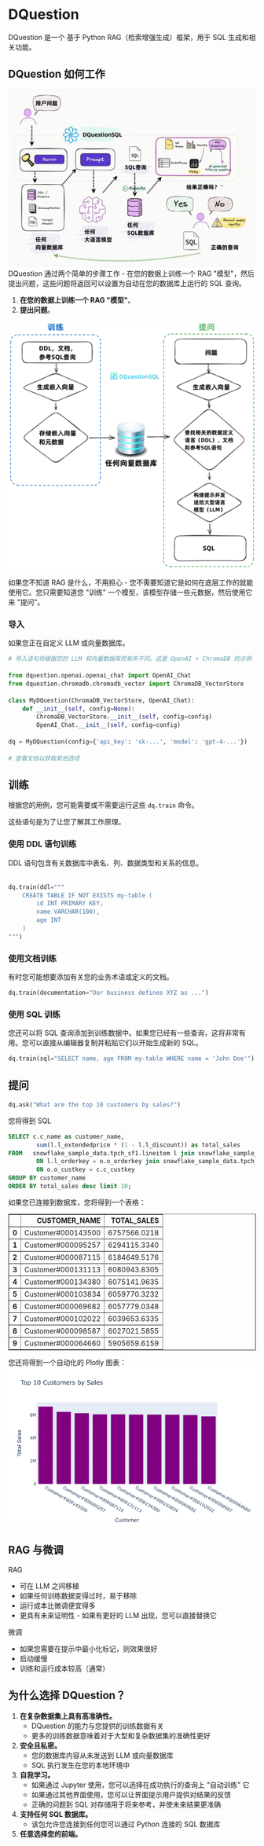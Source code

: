 # DQuestion
DQuestion 是一个 基于 Python RAG（检索增强生成）框架，用于 SQL 生成和相关功能。

## DQuestion 如何工作
![](img/DQuestionSQL工作流程.jpg)
DQuestion 通过两个简单的步骤工作 - 在您的数据上训练一个 RAG "模型"，然后提出问题，这些问题将返回可以设置为自动在您的数据库上运行的 SQL 查询。

1. **在您的数据上训练一个 RAG "模型"**。
2. **提出问题**。

![](img/dquestion-diagram.png)

如果您不知道 RAG 是什么，不用担心 - 您不需要知道它是如何在底层工作的就能使用它。您只需要知道您 "训练" 一个模型，该模型存储一些元数据，然后使用它来 "提问"。

### 导入
如果您正在自定义 LLM 或向量数据库。

```python
# 导入语句将根据您的 LLM 和向量数据库而有所不同。这是 OpenAI + ChromaDB 的示例

from dquestion.openai.openai_chat import OpenAI_Chat
from dquestion.chromadb.chromadb_vector import ChromaDB_VectorStore

class MyDQuestion(ChromaDB_VectorStore, OpenAI_Chat):
    def __init__(self, config=None):
        ChromaDB_VectorStore.__init__(self, config=config)
        OpenAI_Chat.__init__(self, config=config)

dq = MyDQuestion(config={'api_key': 'sk-...', 'model': 'gpt-4-...'})

# 查看文档以获取其他选项

```

## 训练
根据您的用例，您可能需要或不需要运行这些 `dq.train` 命令。

这些语句是为了让您了解其工作原理。

### 使用 DDL 语句训练
DDL 语句包含有关数据库中表名、列、数据类型和关系的信息。

```python

dq.train(ddl="""
    CREATE TABLE IF NOT EXISTS my-table (
        id INT PRIMARY KEY,
        name VARCHAR(100),
        age INT
    )
""")
```

### 使用文档训练
有时您可能想要添加有关您的业务术语或定义的文档。

```python
dq.train(documentation="Our business defines XYZ as ...")
```

### 使用 SQL 训练
您还可以将 SQL 查询添加到训练数据中。如果您已经有一些查询，这将非常有用。您可以直接从编辑器复制并粘贴它们以开始生成新的 SQL。

```python
dq.train(sql="SELECT name, age FROM my-table WHERE name = 'John Doe'")
```

## 提问
```python
dq.ask("What are the top 10 customers by sales?")
```

您将得到 SQL
```sql
SELECT c.c_name as customer_name,
        sum(l.l_extendedprice * (1 - l.l_discount)) as total_sales
FROM   snowflake_sample_data.tpch_sf1.lineitem l join snowflake_sample_data.tpch_sf1.orders o
        ON l.l_orderkey = o.o_orderkey join snowflake_sample_data.tpch_sf1.customer c
        ON o.o_custkey = c.c_custkey
GROUP BY customer_name
ORDER BY total_sales desc limit 10;
```

如果您已连接到数据库，您将得到一个表格：
<div>
<table border="1" class="dataframe">
  <thead>
    <tr style="text-align: right;">
      <th></th>
      <th>CUSTOMER_NAME</th>
      <th>TOTAL_SALES</th>
    </tr>
  </thead>
  <tbody>
    <tr>
      <th>0</th>
      <td>Customer#000143500</td>
      <td>6757566.0218</td>
    </tr>
    <tr>
      <th>1</th>
      <td>Customer#000095257</td>
      <td>6294115.3340</td>
    </tr>
    <tr>
      <th>2</th>
      <td>Customer#000087115</td>
      <td>6184649.5176</td>
    </tr>
    <tr>
      <th>3</th>
      <td>Customer#000131113</td>
      <td>6080943.8305</td>
    </tr>
    <tr>
      <th>4</th>
      <td>Customer#000134380</td>
      <td>6075141.9635</td>
    </tr>
    <tr>
      <th>5</th>
      <td>Customer#000103834</td>
      <td>6059770.3232</td>
    </tr>
    <tr>
      <th>6</th>
      <td>Customer#000069682</td>
      <td>6057779.0348</td>
    </tr>
    <tr>
      <th>7</th>
      <td>Customer#000102022</td>
      <td>6039653.6335</td>
    </tr>
    <tr>
      <th>8</th>
      <td>Customer#000098587</td>
      <td>6027021.5855</td>
    </tr>
    <tr>
      <th>9</th>
      <td>Customer#000064660</td>
      <td>5905659.6159</td>
    </tr>
  </tbody>
</table>
</div>

您还将得到一个自动化的 Plotly 图表：
![](img/top-10-customers.png)

## RAG 与微调
RAG
- 可在 LLM 之间移植
- 如果任何训练数据变得过时，易于移除
- 运行成本比微调便宜得多
- 更具有未来证明性 - 如果有更好的 LLM 出现，您可以直接替换它

微调
- 如果您需要在提示中最小化标记，则效果很好
- 启动缓慢
- 训练和运行成本较高（通常）

## 为什么选择 DQuestion？

1. **在复杂数据集上具有高准确性。**
    - DQuestion 的能力与您提供的训练数据有关
    - 更多的训练数据意味着对于大型和复杂数据集的准确性更好
2. **安全且私密。**
    - 您的数据库内容从未发送到 LLM 或向量数据库
    - SQL 执行发生在您的本地环境中
3. **自我学习。**
    - 如果通过 Jupyter 使用，您可以选择在成功执行的查询上 "自动训练" 它
    - 如果通过其他界面使用，您可以让界面提示用户提供对结果的反馈
    - 正确的问题到 SQL 对存储用于将来参考，并使未来结果更准确
4. **支持任何 SQL 数据库。**
    - 该包允许您连接到任何您可以通过 Python 连接的 SQL 数据库
5. **任意选择您的前端。**
